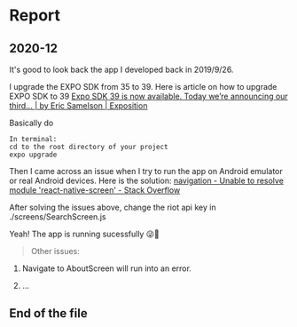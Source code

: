 # Report

## 2020-12

It's good to look back the app I developed back in 2019/9/26.

I upgrade the EXPO SDK from 35 to 39. Here is article on how to upgrade EXPO SDK to 39
[Expo SDK 39 is now available. Today we’re announcing our third… | by Eric Samelson | Exposition](https://blog.expo.io/expo-sdk-39-is-now-available-4c10aa825e3f)

Basically do

``` code
In terminal:
cd to the root directory of your project
expo upgrade
```

Then I came across an issue when I try to run the app on Android emulator or real Android devices. Here is the solution:
[navigation - Unable to resolve module 'react-native-screen' - Stack Overflow](https://stackoverflow.com/questions/59473715/unable-to-resolve-module-react-native-screen)

After solving the issues above, change the riot api key in ./screens/SearchScreen.js

Yeah! The app is running sucessfully 😜🌈

> Other issues: 

1. Navigate to AboutScreen will run into an error.

2. ...

## End of the file
